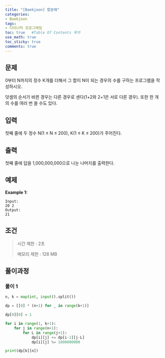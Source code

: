 ```yaml
---
title: "[Baekjoon] 합분해"
categories: 
- Baekjoon
tags:
- 다이나믹 프로그래밍
toc: true   #Table Of Contents 목차 
use_math: true
toc_sticky: true
comments: true
---
```


## 문제

0부터 N까지의 정수 K개를 더해서 그 합이 N이 되는 경우의 수를 구하는 프로그램을 작성하시오.

덧셈의 순서가 바뀐 경우는 다른 경우로 센다(1+2와 2+1은 서로 다른 경우). 또한 한 개의 수를 여러 번 쓸 수도 있다.

## 입력

첫째 줄에 두 정수 N(1 ≤ N ≤ 200), K(1 ≤ K ≤ 200)가 주어진다.

## 출력

첫째 줄에 답을 1,000,000,000으로 나눈 나머지를 출력한다.

## 예제

**Example 1:**

```
Input: 
20 2
Output: 
21
```

## 조건

> 시간 제한 : 2초
>
> 메모리 제한 : 128 MB

## 풀이과정

### 풀이 1

```python
n, k = map(int, input().split())

dp = [[0] * (n+1) for _ in range(k+1)]

dp[0][0] = 1

for i in range(1, k+1):
    for j in range(n+1):
        for L in range(j+1):
            dp[i][j] += dp[i-1][j-L]
            dp[i][j] %= 1000000000

print(dp[k][n])
```



